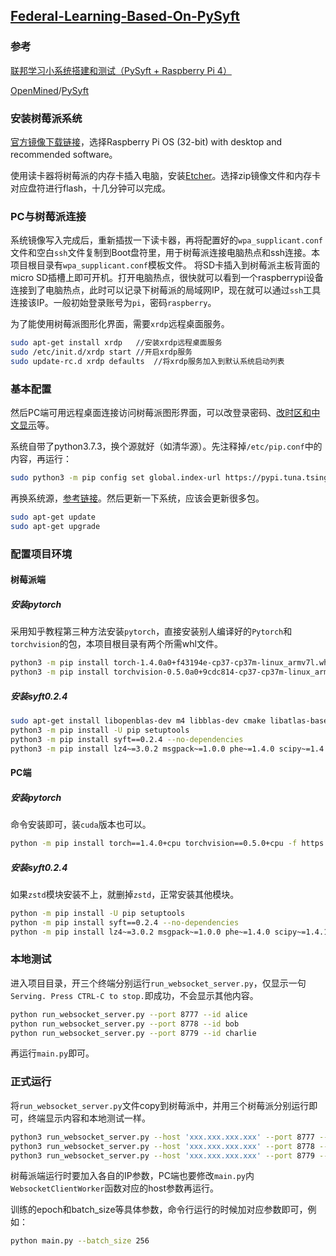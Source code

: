 ## [Federal-Learning-Based-On-PySyft](https://github.com/lfalive/Federal-Learning-Based-On-PySyft)

### 参考

[联邦学习小系统搭建和测试（PySyft + Raspberry Pi 4）](https://zhuanlan.zhihu.com/p/181733116)

[OpenMined](https://github.com/OpenMined)/[PySyft](https://github.com/OpenMined/PySyft)

### 安装树莓派系统

[官方镜像下载链接](https://www.raspberrypi.org/downloads/raspberry-pi-os/)，选择Raspberry Pi OS (32-bit) with desktop and recommended software。

使用读卡器将树莓派的内存卡插入电脑，安装[Etcher](https://www.balena.io/etcher/)。选择zip镜像文件和内存卡对应盘符进行flash，十几分钟可以完成。

### PC与树莓派连接

系统镜像写入完成后，重新插拔一下读卡器，再将配置好的`wpa_supplicant.conf`文件和空白`ssh`文件复制到Boot盘符里，用于树莓派连接电脑热点和ssh连接。本项目根目录有`wpa_supplicant.conf`模板文件。
将SD卡插入到树莓派主板背面的micro SD插槽上即可开机。打开电脑热点，很快就可以看到一个raspberrypi设备连接到了电脑热点，此时可以记录下树莓派的局域网IP，现在就可以通过`ssh`工具连接该IP。一般初始登录账号为`pi`，密码`raspberry`。

为了能使用树莓派图形化界面，需要`xrdp`远程桌面服务。

```bash
sudo apt-get install xrdp 	//安装xrdp远程桌面服务
sudo /etc/init.d/xrdp start //开启xrdp服务
sudo update-rc.d xrdp defaults 	//将xrdp服务加入到默认系统启动列表
```

### 基本配置

然后PC端可用远程桌面连接访问树莓派图形界面，可以改登录密码、[改时区和中文显示](https://blog.csdn.net/qq_41204464/article/details/82941496)等。

系统自带了python3.7.3，换个源就好（如清华源）。先注释掉`/etc/pip.conf`中的内容，再运行：

```bash
sudo python3 -m pip config set global.index-url https://pypi.tuna.tsinghua.edu.cn/simple
```

再换系统源，[参考链接](https://mirrors.tuna.tsinghua.edu.cn/help/raspbian/)。然后更新一下系统，应该会更新很多包。

```bash
sudo apt-get update
sudo apt-get upgrade
```

### 配置项目环境

#### 树莓派端

##### 安装pytorch

采用知乎教程第三种方法安装`pytorch`，直接安装别人编译好的`Pytorch`和`torchvision`的包，本项目根目录有两个所需whl文件。

```bash
python3 -m pip install torch-1.4.0a0+f43194e-cp37-cp37m-linux_armv7l.whl
python3 -m pip install torchvision-0.5.0a0+9cdc814-cp37-cp37m-linux_armv7l.whl
```

##### 安装syft0.2.4

```bash
sudo apt-get install libopenblas-dev m4 libblas-dev cmake libatlas-base-dev gfortran libffi-dev libavformat-dev libavdevice-dev libjpeg-dev
python3 -m pip install -U pip setuptools
python3 -m pip install syft==0.2.4 --no-dependencies
python3 -m pip install lz4~=3.0.2 msgpack~=1.0.0 phe~=1.4.0 scipy~=1.4.1 syft-proto~=0.2.5.a1 tblib~=1.6.0 websocket-client~=0.57.0 websockets~=8.1.0 zstd~=1.4.4.0 Flask~=1.1.1 tornado==4.5.3 flask-socketio~=4.2.1 lz4~=3.0.2 Pillow~=6.2.2 requests~=2.22.0 numpy~=1.18.1
```

#### PC端

##### 安装pytorch

命令安装即可，装`cuda`版本也可以。

```bash
python -m pip install torch==1.4.0+cpu torchvision==0.5.0+cpu -f https://download.pytorch.org/whl/torch_stable.html
```

##### 安装syft0.2.4

如果`zstd`模块安装不上，就删掉`zstd`，正常安装其他模块。

```bash
python -m pip install -U pip setuptools
python -m pip install syft==0.2.4 --no-dependencies
python -m pip install lz4~=3.0.2 msgpack~=1.0.0 phe~=1.4.0 scipy~=1.4.1 syft-proto~=0.2.5.a1 tblib~=1.6.0 websocket-client~=0.57.0 websockets~=8.1.0 zstd~=1.4.4.0 Flask~=1.1.1 tornado==4.5.3 flask-socketio~=4.2.1 lz4~=3.0.2 Pillow~=6.2.2 requests~=2.22.0 numpy~=1.18.1
```

### 本地测试

进入项目目录，开三个终端分别运行`run_websocket_server.py`，仅显示一句`Serving. Press CTRL-C to stop.`即成功，不会显示其他内容。

```bash
python run_websocket_server.py --port 8777 --id alice
python run_websocket_server.py --port 8778 --id bob
python run_websocket_server.py --port 8779 --id charlie
```

再运行`main.py`即可。

### 正式运行

将`run_websocket_server.py`文件copy到树莓派中，并用三个树莓派分别运行即可，终端显示内容和本地测试一样。

```bash
python3 run_websocket_server.py --host 'xxx.xxx.xxx.xxx' --port 8777 --id alice
python3 run_websocket_server.py --host 'xxx.xxx.xxx.xxx' --port 8778 --id bob
python3 run_websocket_server.py --host 'xxx.xxx.xxx.xxx' --port 8779 --id charlie
```

树莓派端运行时要加入各自的IP参数，PC端也要修改`main.py`内`WebsocketClientWorker`函数对应的host参数再运行。

训练的epoch和batch_size等具体参数，命令行运行的时候加对应参数即可，例如：

```bash
python main.py --batch_size 256
```